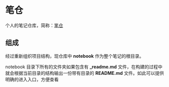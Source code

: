 # 笔仓

个人的笔记仓库，简称：[笔仓](notebook/README.md)

## 组成

经过重新组织项目结构，现仓库中 **notebook** 作为整个笔记的根目录。

notebook 目录下所有的文件夹如果包含有 **_readme.md** 文件，在构建的过程中就会根据当前目录的结构输出一份带有目录的 **README.md** 文件。如此可以提供明确的进入入口，方便查看
